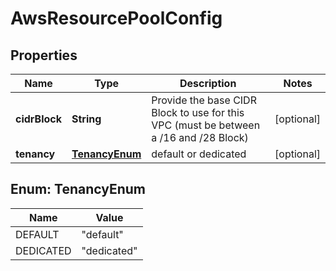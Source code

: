 

# AwsResourcePoolConfig

## Properties

Name | Type | Description | Notes
------------ | ------------- | ------------- | -------------
**cidrBlock** | **String** | Provide the base CIDR Block to use for this VPC (must be between a /16 and /28 Block) |  [optional]
**tenancy** | [**TenancyEnum**](#TenancyEnum) | default or dedicated |  [optional]



## Enum: TenancyEnum

Name | Value
---- | -----
DEFAULT | &quot;default&quot;
DEDICATED | &quot;dedicated&quot;



